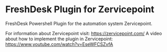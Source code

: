 # FreshDesk Plugin for Zervicepoint
FreshDesk Powershell Plugin for the automation system Zervicepoint.

For information about Zervicepoint visit: https://zervicepoint.com/
A video about how to implement the plugin in Zervicepoint: https://www.youtube.com/watch?v=EseWFCSZvfA
